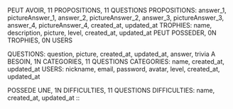 PEUT AVOIR, 11 PROPOSITIONS, 11 QUESTIONS
PROPOSITIONS: answer_1, pictureAnswer_1, answer_2, pictureAnswer_2, answer_3, pictureAnswer_3, answer_4, pictureAnswer_4, created_at, updated_at
TROPHIES: name, description, picture, level, created_at, updated_at
PEUT POSSEDER, 0N TROPHIES, 0N USERS

QUESTIONS: question, picture, created_at, updated_at, answer, trivia
A BESOIN, 1N CATEGORIES, 11 QUESTIONS
CATEGORIES: name, created_at, updated_at
USERS: nickname, email, password, avatar, level, created_at, updated_at

POSSEDE UNE, 1N DIFFICULTIES, 11 QUESTIONS
DIFFICULTIES: name, created_at, updated_at
::